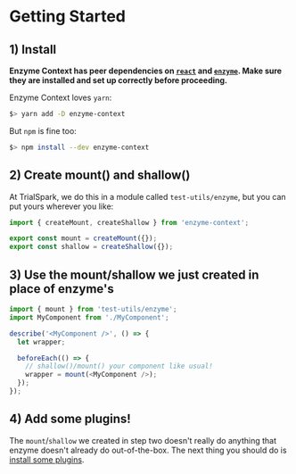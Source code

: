 # Getting Started

## 1) Install

**Enzyme Context has peer dependencies on [`react`](https://reactjs.org/docs/getting-started.html) and [`enzyme`](https://airbnb.io/enzyme/docs/installation/). Make sure they are installed and set up correctly before proceeding.**

Enzyme Context loves `yarn`:

```bash
$> yarn add -D enzyme-context
```

But `npm` is fine too:

```bash
$> npm install --dev enzyme-context
```

## 2) Create mount() and shallow()

At TrialSpark, we do this in a module called `test-utils/enzyme`, but you can put yours wherever you like:

```javascript
import { createMount, createShallow } from 'enzyme-context';

export const mount = createMount({});
export const shallow = createShallow({});
```

## 3) Use the mount/shallow we just created in place of enzyme's

```javascript
import { mount } from 'test-utils/enzyme';
import MyComponent from './MyComponent';

describe('<MyComponent />', () => {
  let wrapper;

  beforeEach(() => {
    // shallow()/mount() your component like usual!
    wrapper = mount(<MyComponent />);
  });
});
```

## 4) Add some plugins!

The `mount`/`shallow` we created in step two doesn't really do anything that enzyme doesn't already do out-of-the-box. The next thing you should do is [install some plugins](official-plugins.md).
